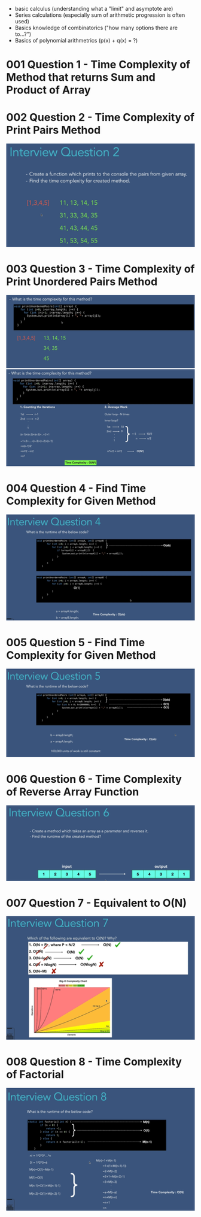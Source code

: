- basic calculus (understanding what a "limit" and asymptote are)
- Series calculations (especially sum of arithmetic progression is often used)
- Basics knowledge of combinatorics ("how many options there are to...?")
- Basics of polynomial arithmetrics (p(x) + q(x) = ?)

# 001 Question 1 - Time Complexity of Method that returns Sum and Product of Array
# 002 Question 2 - Time Complexity of Print Pairs Method
![](Images/2022-10-08-14-53-00.png)
# 003 Question 3 - Time Complexity of Print Unordered Pairs Method
![](Images/2022-10-08-15-07-43.png)
![](Images/2022-10-08-15-16-02.png)

# 004 Question 4 - Find Time Complexity for Given Method
![](Images/2022-10-08-22-06-29.png)

# 005 Question 5 - Find Time Complexity for Given Method
![](Images/2022-10-08-22-09-59.png)

# 006 Question 6 - Time Complexity of Reverse Array Function
![](Images/2022-10-08-22-11-46.png)

# 007 Question 7 - Equivalent to O(N)
![](Images/2022-10-08-22-44-40.png)

# 008 Question 8 - Time Complexity of Factorial
![](Images/2022-10-08-22-56-46.png)